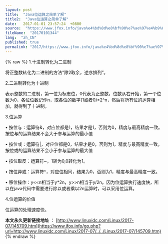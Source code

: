 ```yaml
---
layout: post
title:  "Java位运算之简单了解"
title2:  "Java位运算之简单了解"
date:   2017-01-01 23:57:24  +0800
source:  "https://www.jfox.info/java%e4%bd%8d%e8%bf%90%e7%ae%97%e4%b9%8b%e7%ae%80%e5%8d%95%e4%ba%86%e8%a7%a3.html"
fileName:  "20170101344"
lang:  "zh_CN"
published: true
permalink: "2017/https://www.jfox.info/java%e4%bd%8d%e8%bf%90%e7%ae%97%e4%b9%8b%e7%ae%80%e5%8d%95%e4%ba%86%e8%a7%a3.html"
---
```

{% raw %}
1.十进制转化为二进制

将正整数转化为二进制的方法“除2取余，逆序排列”。

2.二进制转化为十进制

表示整数的二进制，第一位为标志位，0代表为正整数，位数从右开始，第一个位数为0，各位位数记作n，取各位的数字(1或者0)*2^n，然后将所有位的运算相加，就得到了十进制。

3.位运算

• 按位与：运算符&，对应位都是1，结果才是1，否则为0，精度与最高精度一致。按位与的运算结果不会大于参与运算的最小值

• 按位或：运算符|，对应位都是0，结果才是0，否则为1，精度与最高精度一致。按位或的运算结果不会小于参与运算的最大值

• 按位取反：运算符~，1转为0,0转化为1。

• 按位异或：运算符^，对应位相同，结果为0，否则为1，精度与最高精度一致。

• 移位操作：y<<n相当于y*2n，y>>n相当于y/2n。因为位运算执行速度快，所以在java代码中需要进行除以或者乘以2n运算时，可以采用位运算。

4.位运算的价值

位运算的处理速度快。

**本文永久更新链接地址** ： [http://www.linuxidc.com/Linux/2017-07/145709.htm](https://www.jfox.info/go.php?url=http://www.linuxidc.com/Linux/2017-07/../../Linux/2017-07/145709.htm)
{% endraw %}